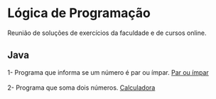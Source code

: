 # Lógica de Programação
Reunião de soluções de exercícios da faculdade e de cursos online.

<h2>Java</h2>
1- Programa que informa se um número é par ou ímpar.
<a href="https://github.com/lucasjs19/logica-de-programacao/blob/main/Java/ParImpar.java">Par ou ímpar</a>
<br></br>2- Programa que soma dois números.
<a href="https://github.com/lucasjs19/logica-de-programacao/blob/main/Java/TelaCalc.java">Calculadora</a>


